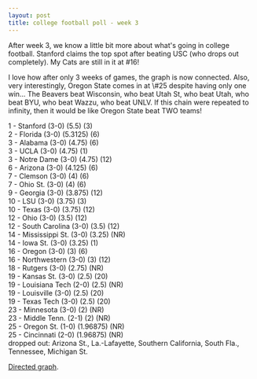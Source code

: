 ```yaml
---
layout: post
title: college football poll - week 3
---
```


After week 3, we know a little bit more about what's going in college football. Stanford claims the top spot after beating USC (who drops out completely). My Cats are still in it at \#16!

<p/>
I love how after only 3 weeks of games, the graph is now connected. Also, very interestingly, Oregon State comes in at \#25 despite having only one win... The Beavers beat Wisconsin, who beat Utah St, who beat Utah, who beat BYU, who beat Wazzu, who beat UNLV. If this chain were repeated to infinity, then it would be like Oregon State beat TWO teams!

<p/>
1 - Stanford (3-0) (5.5) (3) <br/>
2 - Florida (3-0) (5.3125) (6) <br/>
3 - Alabama (3-0) (4.75) (6) <br/>
3 - UCLA (3-0) (4.75) (1) <br/>
3 - Notre Dame (3-0) (4.75) (12) <br/>
6 - Arizona (3-0) (4.125) (6) <br/>
7 - Clemson (3-0) (4) (6) <br/>
7 - Ohio St. (3-0) (4) (6) <br/>
9 - Georgia (3-0) (3.875) (12) <br/>
10 - LSU (3-0) (3.75) (3) <br/>
10 - Texas (3-0) (3.75) (12) <br/>
12 - Ohio (3-0) (3.5) (12) <br/>
12 - South Carolina (3-0) (3.5) (12) <br/>
14 - Mississippi St. (3-0) (3.25) (NR) <br/>
14 - Iowa St. (3-0) (3.25) (1) <br/>
16 - Oregon (3-0) (3) (6) <br/>
16 - Northwestern (3-0) (3) (12) <br/>
18 - Rutgers (3-0) (2.75) (NR) <br/>
19 - Kansas St. (3-0) (2.5) (20) <br/>
19 - Louisiana Tech (2-0) (2.5) (NR) <br/>
19 - Louisville (3-0) (2.5) (20) <br/>
19 - Texas Tech (3-0) (2.5) (20) <br/>
23 - Minnesota (3-0) (2) (NR) <br/>
23 - Middle Tenn. (2-1) (2) (NR) <br/>
25 - Oregon St. (1-0) (1.96875) (NR) <br/>
25 - Cincinnati (2-0) (1.96875) (NR) <br/>
dropped out: Arizona St., La.-Lafayette, Southern California, South Fla., Tennessee, Michigan St.

<p/>
<a href="http://i.imgur.com/4gQsD.jpg">Directed graph</a>.
